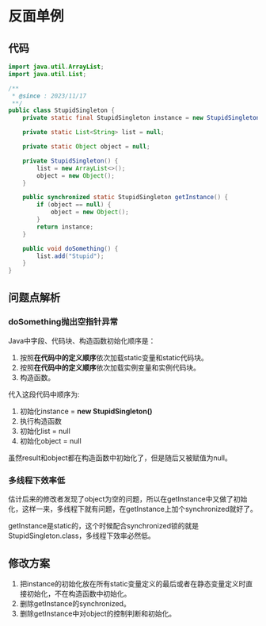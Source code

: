 # 反面单例

<!-- properties
tag: 案例
tag: Java
created: 2023-11-17 22:20:49
-->

## 代码

```java
import java.util.ArrayList;
import java.util.List;

/**
 * @since : 2023/11/17
 **/
public class StupidSingleton {
    private static final StupidSingleton instance = new StupidSingleton();

    private static List<String> list = null;

    private static Object object = null;

    private StupidSingleton() {
        list = new ArrayList<>();
        object = new Object();
    }

    public synchronized static StupidSingleton getInstance() {
        if (object == null) {
            object = new Object();
        }
        return instance;
    }

    public void doSomething() {
        list.add("Stupid");
    }
}
```

## 问题点解析

### doSomething抛出空指针异常

Java中字段、代码块、构造函数初始化顺序是：
  1. 按照**在代码中的定义顺序**依次加载static变量和static代码块。
  2. 按照**在代码中的定义顺序**依次加载实例变量和实例代码块。
  3. 构造函数。

代入这段代码中顺序为:
  1. 初始化instance = **new StupidSingleton()**
  2. 执行构造函数
  3. 初始化list = null
  4. 初始化object = null

虽然result和object都在构造函数中初始化了，但是随后又被赋值为null。

### 多线程下效率低

估计后来的修改者发现了object为空的问题，所以在getInstance中又做了初始化，这样一来，多线程下就有问题，在getInstance上加个synchronized就好了。

getInstance是static的，这个时候配合synchronized锁的就是StupidSingleton.class，多线程下效率必然低。

## 修改方案

1. 把instance的初始化放在所有static变量定义的最后或者在静态变量定义时直接初始化，不在构造函数中初始化。
2. 删除getInstance的synchronized。
3. 删除getInstance中对object的控制判断和初始化。

